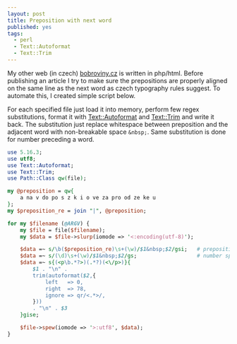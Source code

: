 ```yaml
---
layout: post
title: Preposition with next word
published: yes
tags:
  - perl
  - Text::Autoformat
  - Text::Trim
---
```

My other web (in czech) [bobroviny.cz][1] is written in php/html. Before publishing an article I try to make sure the prepositions are properly aligned on the same line as the next word as czech typography rules suggest. To automate this, I created simple script below.

For each specified file just load it into memory, perform few regex substitutions, format it with 
[Text::Autoformat][1] and [Text::Trim][2] and write it back. The substitution just replace whitespace between preposition and the adjacent word with non-breakable space `&nbsp;`. Same substitution is done for number preceding a word.

```perl
use 5.16.3;
use utf8;
use Text::Autoformat;
use Text::Trim;
use Path::Class qw(file);

my @preposition = qw{
    a na v do po s z k i o ve za pro od ze ke u
};
my $preposition_re = join "|", @preposition;

for my $filename (@ARGV) {
    my $file = file($filename);
    my $data = $file->slurp(iomode => '<:encoding(utf-8)');

    $data =~ s/\b($preposition_re)\s+(\w)/$1&nbsp;$2/gsi;   # preposition space(s) word
    $data =~ s/(\d)\s+(\w)/$1&nbsp;$2/gs;                   # number space(s) word
    $data =~ s{(<p\b.*?>)(.*?)(<\/p>)}{
        $1 . "\n" .
        trim(autoformat($2,{
            left   => 0,
            right  => 78,
            ignore => qr/<.*>/,
        }))
        . "\n" . $3
    }gise;

    $file->spew(iomode => '>:utf8', $data);
}
```

[1]: http://bobroviny.cz/
[2]: https://metacpan.org/pod/Text::Autoformat
[3]: https://metacpan.org/pod/Text::Trim
